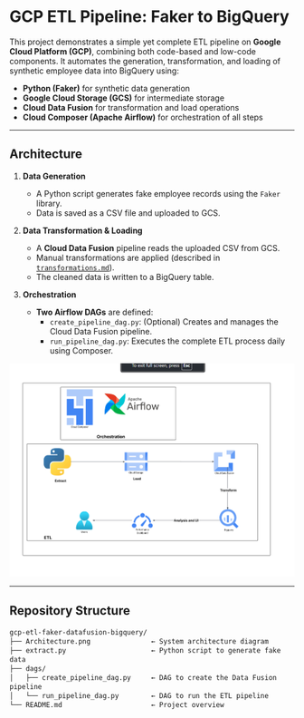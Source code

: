 # GCP ETL Pipeline: Faker to BigQuery

This project demonstrates a simple yet complete ETL pipeline on **Google Cloud Platform (GCP)**, combining both code-based and low-code components. It automates the generation, transformation, and loading of synthetic employee data into BigQuery using:

- **Python (Faker)** for synthetic data generation
- **Google Cloud Storage (GCS)** for intermediate storage
- **Cloud Data Fusion** for transformation and load operations
- **Cloud Composer (Apache Airflow)** for orchestration of all steps

---

## Architecture

1. **Data Generation**
   - A Python script generates fake employee records using the `Faker` library.
   - Data is saved as a CSV file and uploaded to GCS.

2. **Data Transformation & Loading**
   - A **Cloud Data Fusion** pipeline reads the uploaded CSV from GCS.
   - Manual transformations are applied (described in [`transformations.md`](datafusion/transformations.md)).
   - The cleaned data is written to a BigQuery table.

3. **Orchestration**
   - **Two Airflow DAGs** are defined:
     - `create_pipeline_dag.py`: (Optional) Creates and manages the Cloud Data Fusion pipeline.
     - `run_pipeline_dag.py`: Executes the complete ETL process daily using Composer.

![architecture](Architecture.png)

---

## Repository Structure

```text
gcp-etl-faker-datafusion-bigquery/
├── Architecture.png               ← System architecture diagram
├── extract.py                     ← Python script to generate fake data
├── dags/
│   ├── create_pipeline_dag.py     ← DAG to create the Data Fusion pipeline
│   └── run_pipeline_dag.py        ← DAG to run the ETL pipeline
└── README.md                      ← Project overview       
